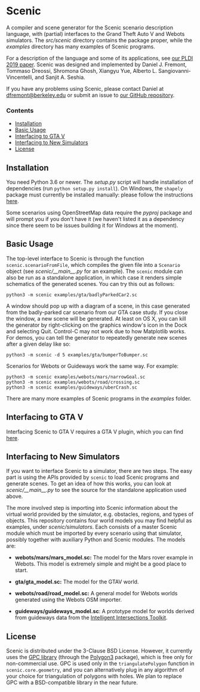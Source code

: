 # Scenic

A compiler and scene generator for the Scenic scenario description language, with (partial) interfaces to the Grand Theft Auto V and Webots simulators.
The _src/scenic_ directory contains the package proper, while the _examples_ directory has many examples of Scenic programs.

For a description of the language and some of its applications, see [our PLDI 2019 paper](https://arxiv.org/abs/1809.09310).
Scenic was designed and implemented by Daniel J. Fremont, Tommaso Dreossi, Shromona Ghosh, Xiangyu Yue, Alberto L. Sangiovanni-Vincentelli, and Sanjit A. Seshia.

If you have any problems using Scenic, please contact Daniel at <dfremont@berkeley.edu> or submit an issue to [our GitHub repository](https://github.com/BerkeleyLearnVerify/Scenic).

### Contents

* [Installation](#installation)
* [Basic Usage](#basic-usage)
* [Interfacing to GTA V](#interfacing-to-gta-v)
* [Interfacing to New Simulators](#interfacing-to-new-simulators)
* [License](#license)

## Installation

You need Python 3.6 or newer.
The _setup.py_ script will handle installation of dependencies (run `python setup.py install`).
On Windows, the `shapely` package must currently be installed manually: please follow the instructions [here](https://github.com/Toblerity/Shapely#built-distributions).


Some scenarios using OpenStreetMap data require the _pyproj_ package and will prompt you if you don't have it (we haven't listed it as a dependency since there seem to be issues building it for Windows at the moment).

## Basic Usage

The top-level interface to Scenic is through the function `scenic.scenarioFromFile`, which compiles the given file into a `Scenario` object (see _scenic/\_\_main\_\_.py_ for an example).
The `scenic` module can also be run as a standalone application, in which case it renders simple schematics of the generated scenes.
You can try this out as follows:

```
python3 -m scenic examples/gta/badlyParkedCar2.sc
```
A window should pop up with a diagram of a scene, in this case generated from the badly-parked car scenario from our GTA case study.
If you close the window, a new scene will be generated.
At least on OS X, you can kill the generator by right-clicking on the graphics window's icon in the Dock and selecting Quit.
Control-C may not work due to how Matplotlib works.
For demos, you can tell the generator to repeatedly generate new scenes after a given delay like so:

```
python3 -m scenic -d 5 examples/gta/bumperToBumper.sc
```

Scenarios for Webots or Guideways work the same way. For example:

```
python3 -m scenic examples/webots/mars/narrowGoal.sc
python3 -m scenic examples/webots/road/crossing.sc
python3 -m scenic examples/guideways/uberCrash.sc
```
There are many more examples of Scenic programs in the _examples_ folder.

## Interfacing to GTA V

Interfacing Scenic to GTA V requires a GTA V plugin, which you can find [here](https://github.com/xyyue/scenic2gta).

## Interfacing to New Simulators

If you want to interface Scenic to a simulator, there are two steps.
The easy part is using the APIs provided by `scenic` to load Scenic programs and generate scenes.
To get an idea of how this works, you can look at _scenic/\_\_main\_\_.py_ to see the source for the standalone application used above.

The more involved step is importing into Scenic information about the virtual world provided by the simulator, e.g. obstacles, regions, and types of objects.
This repository contains four world models you may find helpful as examples, under _scenic/simulators_.
Each consists of a master Scenic module which must be imported by every scenario using that simulator, possibly together with auxiliary Python and Scenic modules.
The models are:

- __webots/mars/mars_model.sc:__ The model for the Mars rover example in Webots. This model is extremely simple and might be a good place to start.

- __gta/gta_model.sc:__ The model for the GTAV world.

- __webots/road/road_model.sc:__ A general model for Webots worlds generated using the Webots OSM importer.

- __guideways/guideways_model.sc__: A prototype model for worlds derived from guideways data from the [Intelligent Intersections Toolkit](https://github.com/ucbtrans/intelligent_intersection).

## License

Scenic is distributed under the 3-Clause BSD License. However, it currently uses the [GPC library](http://www.cs.man.ac.uk/~toby/alan/software/) (through the [Polygon3](https://pypi.org/project/Polygon3/) package), which is free only for non-commercial use.
GPC is used only in the `triangulatePolygon` function in `scenic.core.geometry`, and you can alternatively plug in any algorithm of your choice for triangulation of polygons with holes.
We plan to replace GPC with a BSD-compatible library in the near future.
